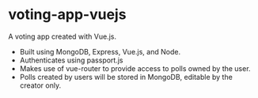 # voting-app-vuejs

A voting app created with Vue.js.

* Built using MongoDB, Express, Vue.js, and Node.
* Authenticates using passport.js
* Makes use of vue-router to provide access to polls owned by the user.
* Polls created by users will be stored in MongoDB, editable by the creator only.
